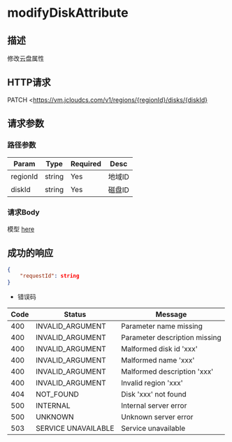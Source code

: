 # modifyDiskAttribute

## 描述

修改云盘属性

## HTTP请求

PATCH <https://vm.jcloudcs.com/v1/regions/{regionId}/disks/{diskId}

## 请求参数

### 路径参数

| Param | Type | Required | Desc |
|---|---|---|---|
| regionId | string | Yes | 地域ID |
| diskId | string | Yes | 磁盘ID |

### 请求Body

模型 [here](../model/ModifyDiskAttributeRequest.md)

## 成功的响应

```json
{
    "requestId": string
}
```

- 错误码

| Code | Status | Message |
|---|---|---|
| 400 | INVALID_ARGUMENT | Parameter name missing |
| 400 | INVALID_ARGUMENT | Parameter description missing |
| 400 | INVALID_ARGUMENT | Malformed disk id 'xxx' |
| 400 | INVALID_ARGUMENT | Malformed name 'xxx' |
| 400 | INVALID_ARGUMENT | Malformed description 'xxx' |
| 400 | INVALID_ARGUMENT | Invalid region 'xxx' |
| 404 | NOT_FOUND | Disk 'xxx' not found |
| 500 | INTERNAL | Internal server error |
| 500 | UNKNOWN | Unknown server error |
| 503 | SERVICE UNAVAILABLE | Service unavailable |
